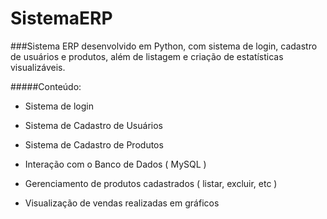# SistemaERP
###Sistema ERP desenvolvido em Python, com sistema de login, cadastro de usuários e produtos, além de listagem e criação de estatísticas visualizáveis.


#####Conteúdo:

* Sistema de login

* Sistema de Cadastro de Usuários

* Sistema de Cadastro de Produtos

* Interação com o Banco de Dados ( MySQL )

* Gerenciamento de produtos cadastrados ( listar, excluir, etc )

* Visualização de vendas realizadas em gráficos
